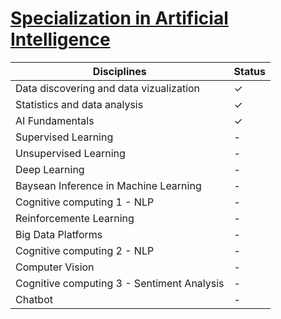 # [Specialization in Artificial Intelligence](https://www.iesb.br/pos/curso/inteligencia-artificial-remoto-)

|Disciplines|Status|
|---|---|
|Data discovering and data vizualization|&check;|
|Statistics and data analysis|&check;|
|AI Fundamentals|&check;|
|Supervised Learning|-|
|Unsupervised Learning|-|
|Deep Learning|-|
|Baysean Inference in Machine Learning|-|
|Cognitive computing 1 - NLP|-|
|Reinforcemente Learning|-|
|Big Data Platforms|-|
|Cognitive computing 2 - NLP|-|
|Computer Vision|-|
|Cognitive computing 3 - Sentiment Analysis|-|
|Chatbot|-|

